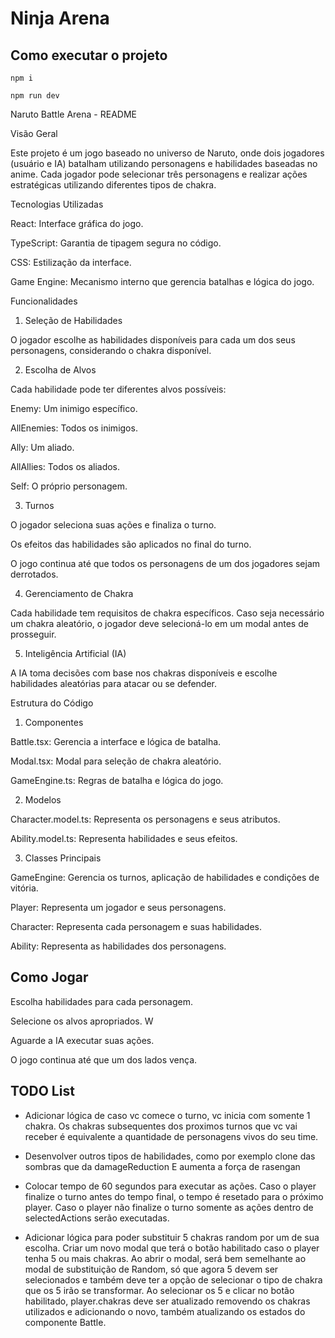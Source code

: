 # Ninja Arena

## Como executar o projeto

```
npm i

npm run dev
```

Naruto Battle Arena - README

Visão Geral

Este projeto é um jogo baseado no universo de Naruto, onde dois jogadores (usuário e IA) batalham utilizando personagens e habilidades baseadas no anime. Cada jogador pode selecionar três personagens e realizar ações estratégicas utilizando diferentes tipos de chakra.

Tecnologias Utilizadas

React: Interface gráfica do jogo.

TypeScript: Garantia de tipagem segura no código.

CSS: Estilização da interface.

Game Engine: Mecanismo interno que gerencia batalhas e lógica do jogo.

Funcionalidades

1. Seleção de Habilidades

O jogador escolhe as habilidades disponíveis para cada um dos seus personagens, considerando o chakra disponível.

2. Escolha de Alvos

Cada habilidade pode ter diferentes alvos possíveis:

Enemy: Um inimigo específico.

AllEnemies: Todos os inimigos.

Ally: Um aliado.

AllAllies: Todos os aliados.

Self: O próprio personagem.

3. Turnos

O jogador seleciona suas ações e finaliza o turno.

Os efeitos das habilidades são aplicados no final do turno.

O jogo continua até que todos os personagens de um dos jogadores sejam derrotados.

4. Gerenciamento de Chakra

Cada habilidade tem requisitos de chakra específicos. Caso seja necessário um chakra aleatório, o jogador deve selecioná-lo em um modal antes de prosseguir.

5. Inteligência Artificial (IA)

A IA toma decisões com base nos chakras disponíveis e escolhe habilidades aleatórias para atacar ou se defender.

Estrutura do Código

1. Componentes

Battle.tsx: Gerencia a interface e lógica de batalha.

Modal.tsx: Modal para seleção de chakra aleatório.

GameEngine.ts: Regras de batalha e lógica do jogo.

2. Modelos

Character.model.ts: Representa os personagens e seus atributos.

Ability.model.ts: Representa habilidades e seus efeitos.

3. Classes Principais

GameEngine: Gerencia os turnos, aplicação de habilidades e condições de vitória.

Player: Representa um jogador e seus personagens.

Character: Representa cada personagem e suas habilidades.

Ability: Representa as habilidades dos personagens.

## Como Jogar

Escolha habilidades para cada personagem.

Selecione os alvos apropriados.
W

Aguarde a IA executar suas ações.

O jogo continua até que um dos lados vença.

## TODO List

- Adicionar lógica de caso vc comece o turno, vc inicia com somente 1 chakra. Os chakras subsequentes dos proximos turnos que vc vai receber é equivalente a quantidade de personagens vivos do seu time.

- Desenvolver outros tipos de habilidades, como por exemplo clone das sombras que da damageReduction E aumenta a força de rasengan

- Colocar tempo de 60 segundos para executar as ações. Caso o player finalize o turno antes do tempo final, o tempo é resetado para o próximo player. Caso o player não finalize o turno somente as ações dentro de selectedActions serão executadas.

- Adicionar lógica para poder substituir 5 chakras random por um de sua escolha. Criar um novo modal que terá o botão habilitado caso o player tenha 5 ou mais chakras. Ao abrir o modal, será bem semelhante ao modal de substituição de Random, só que agora 5 devem ser selecionados e também deve ter a opção de selecionar o tipo de chakra que os 5 irão se transformar. Ao selecionar os 5 e clicar no botão habilitado, player.chakras deve ser atualizado removendo os chakras utilizados e adicionando o novo, também atualizando os estados do componente Battle.
